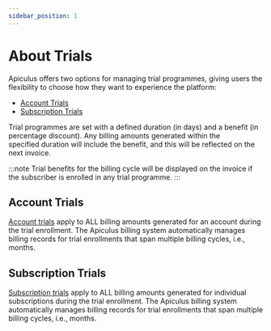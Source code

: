 ```yaml
---
sidebar_position: 1
---
```

# About Trials

Apiculus offers two options for managing trial programmes, giving users the flexibility to choose how they want to experience the platform:
- [Account Trials ](#account-trials)
- [Subscription Trials](#subscription-trials)

Trial programmes are set with a defined duration (in days) and a benefit (in percentage discount). Any billing amounts generated within the specified duration will include the benefit, and this will be reflected on the next invoice.

:::note
Trial benefits for the billing cycle will be displayed on the invoice if the subscriber is enrolled in any trial programme.
:::

## Account Trials
[Account trials](WorkingwithAccountTrials) apply to ALL billing amounts generated for an account during the trial enrollment. The Apiculus billing system automatically manages billing records for trial enrollments that span multiple billing cycles, i.e., months.

## Subscription Trials
[Subscription trials](WorkingwithSubscriptionTrials) apply to ALL billing amounts generated for individual subscriptions during the trial enrollment. The Apiculus billing system automatically manages billing records for trial enrollments that span multiple billing cycles, i.e., months.





